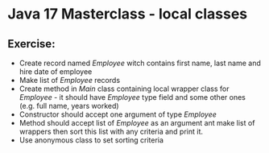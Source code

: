 # Java 17 Masterclass - local classes
## Exercise:
- Create record named *Employee* witch contains first name, last name and hire date of employee
- Make list of *Employee* records
- Create method in *Main* class containing local wrapper class for *Employee* - it should have 
*Employee* type field and some other ones (e.g. full name, years worked)
- Constructor should accept one argument of type *Employee*
- Method should accept list of *Employee* as an argument ant make list of wrappers 
then sort this list with any criteria and print it.
- Use anonymous class to set sorting criteria